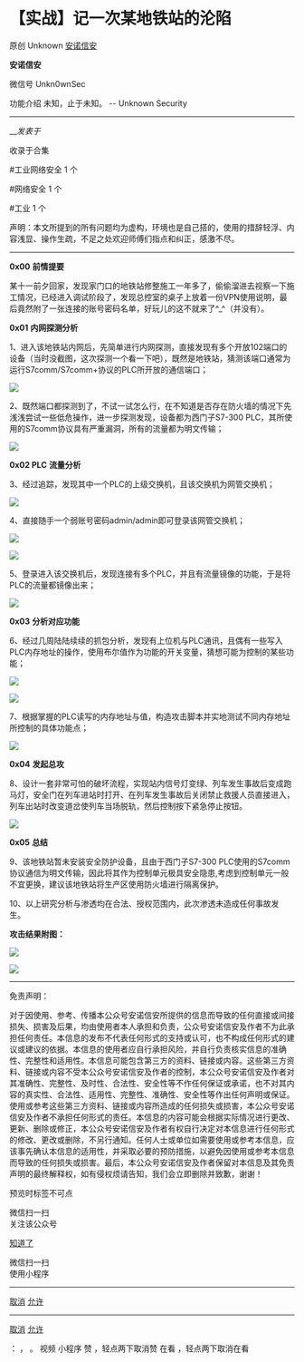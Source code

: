 #  【实战】记一次某地铁站的沦陷

原创 Unknown  [ 安诺信安 ](javascript:void\(0\);)

**安诺信安** ![]()

微信号 Unkn0wnSec

功能介绍 未知，止于未知。 -- Unknown Security

____

___发表于_

收录于合集

#工业网络安全 1 个

#网络安全 1 个

#工业 1 个

声明：本文所提到的所有问题均为虚构，环境也是自己搭的，使用的措辞轻浮、内容浅显、操作生疏，不足之处欢迎师傅们指点和纠正，感激不尽。

* * *

 **0x00** **前情提要**

某十一前夕回家，发现家门口的地铁站修整施工一年多了，偷偷溜进去视察一下施工情况，已经进入调试阶段了，发现总控室的桌子上放着一份VPN使用说明，最后竟然附了一张连接的账号密码名单，好玩儿的这不就来了^_^（并没有）。

 **0x01** **内网探测分析**

1、进入该地铁站内网后，先简单进行内网探测，直接发现有多个开放102端口的设备（当时没截图，这次探测一个看一下吧），既然是地铁站，猜测该端口通常为运行S7comm/S7comm+协议的PLC所开放的通信端口；

![](https://raw.githubusercontent.com/tuchuang9/tc1/refs/heads/main/public/20230330142856.png)

2、既然端口都探测到了，不试一试怎么行，在不知道是否存在防火墙的情况下先浅浅尝试一些低危操作，进一步探测发现，设备都为西门子S7-300
PLC，其所使用的S7comm协议具有严重漏洞，所有的流量都为明文传输；

![](https://raw.githubusercontent.com/tuchuang9/tc1/refs/heads/main/public/20230330142859.png)

 **0x02 PLC** **流量分析**

3、经过追踪，发现其中一个PLC的上级交换机，且该交换机为网管交换机；

![](https://raw.githubusercontent.com/tuchuang9/tc1/refs/heads/main/public/20230330142901.png)

4、直接随手一个弱账号密码admin/admin即可登录该网管交换机；

![](https://raw.githubusercontent.com/tuchuang9/tc1/refs/heads/main/public/20230330142903.png)

![](https://raw.githubusercontent.com/tuchuang9/tc1/refs/heads/main/public/20230330142904.png)

5、登录进入该交换机后，发现连接有多个PLC，并且有流量镜像的功能，于是将PLC的流量都镜像出来；

![](https://raw.githubusercontent.com/tuchuang9/tc1/refs/heads/main/public/20230330142905.png)

 **0x03** **分析对应功能**

6、经过几周陆陆续续的抓包分析，发现有上位机与PLC通讯，且偶有一些写入PLC内存地址的操作，使用布尔值作为功能的开关变量，猜想可能为控制的某些功能；

![](https://raw.githubusercontent.com/tuchuang9/tc1/refs/heads/main/public/20230330142909.png)

![](https://raw.githubusercontent.com/tuchuang9/tc1/refs/heads/main/public/20230330142910.png)

7、根据掌握的PLC读写的内存地址与值，构造攻击脚本并实地测试不同内存地址所控制的具体功能点；

![](https://raw.githubusercontent.com/tuchuang9/tc1/refs/heads/main/public/20230330142912.png)

 **0x04** **发起总攻**

8、设计一套非常可怕的破坏流程，实现站内信号灯变绿、列车发生事故后变成跑马灯，安全门在列车进站时打开、在列车发生事故后关闭禁止救援人员直接进入，列车出站时改变道岔使列车当场脱轨，然后控制按下紧急停止按钮。

![](https://raw.githubusercontent.com/tuchuang9/tc1/refs/heads/main/public/20230330142916.png)

 **0x05** **总结**

9、该地铁站暂未安装安全防护设备，且由于西门子S7-300
PLC使用的S7comm协议通信为明文传输，因此将其作为控制单元极具安全隐患,考虑到控制单元一般不宜更换，建议该地铁站将生产区使用防火墙进行隔离保护。

10、以上研究分析与渗透均在合法、授权范围内，此次渗透未造成任何事故发生。

  

 **攻击结果附图：**  

![](https://raw.githubusercontent.com/tuchuang9/tc1/refs/heads/main/public/20230330142919.png)

![](https://raw.githubusercontent.com/tuchuang9/tc1/refs/heads/main/public/20230330142924.png)  

  

* * *

  

免责声明：

对于因使用、参考、传播本公众号安诺信安所提供的信息而导致的任何直接或间接损失、损害及后果，均由使用者本人承担和负责，公众号安诺信安及作者不为此承担任何责任。本信息的发布不代表任何形式的支持或认可，也不构成任何形式的建议或建议的依据。本信息的使用者应自行承担风险，并自行负责核实信息的准确性、完整性和适用性。本信息可能包含第三方的资料、链接或内容。这些第三方资料、链接或内容不受本公众号安诺信安及作者的控制，本公众号安诺信安及作者对其准确性、完整性、及时性、合法性、安全性等不作任何保证或承诺，也不对其内容的真实性、合法性、适用性、完整性、准确性、安全性等作出任何声明或保证。使用或参考这些第三方资料、链接或内容所造成的任何损失或损害，本公众号安诺信安及作者不承担任何形式的责任。本信息的内容可能会根据实际情况进行更改、更新、删除或修正，本公众号安诺信安及作者有权自行决定对本信息进行任何形式的修改、更改或删除，不另行通知。任何人士或单位如需要使用或参考本信息，应该事先确认本信息的适用性，并采取必要的预防措施，以避免因使用或参考本信息而导致的任何损失或损害。最后，本公众号安诺信安及作者保留对本信息及其免责声明的最终解释权，如有侵权烦请告知，我们会立即删除并致歉，谢谢！

预览时标签不可点

微信扫一扫  
关注该公众号

[知道了](javascript:;)

微信扫一扫  
使用小程序

****

[取消](javascript:void\(0\);) [允许](javascript:void\(0\);)

****

[取消](javascript:void\(0\);) [允许](javascript:void\(0\);)

： ， 。   视频 小程序 赞 ，轻点两下取消赞 在看 ，轻点两下取消在看

